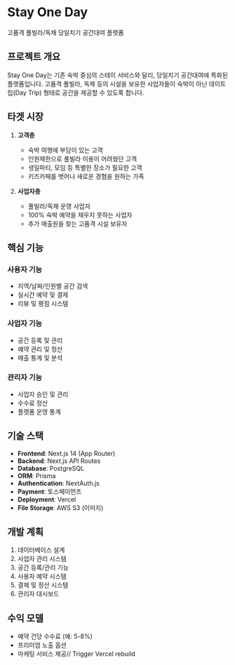 # Stay One Day

고품격 풀빌라/독채 당일치기 공간대여 플랫폼

## 프로젝트 개요

Stay One Day는 기존 숙박 중심의 스테이 서비스와 달리, 당일치기 공간대여에 특화된 플랫폼입니다. 
고품격 풀빌라, 독채 등의 시설을 보유한 사업자들이 숙박이 아닌 데이트립(Day Trip) 형태로 공간을 제공할 수 있도록 합니다.

## 타겟 시장

1. **고객층**
   - 숙박 여행에 부담이 있는 고객
   - 인원제한으로 풀빌라 이용이 어려웠던 고객  
   - 생일파티, 모임 등 특별한 장소가 필요한 고객
   - 키즈카페를 벗어나 새로운 경험을 원하는 가족

2. **사업자층**
   - 풀빌라/독채 운영 사업자
   - 100% 숙박 예약을 채우지 못하는 사업자
   - 추가 매출원을 찾는 고품격 시설 보유자

## 핵심 기능

### 사용자 기능
- 지역/날짜/인원별 공간 검색
- 실시간 예약 및 결제
- 리뷰 및 평점 시스템

### 사업자 기능
- 공간 등록 및 관리
- 예약 관리 및 정산
- 매출 통계 및 분석

### 관리자 기능
- 사업자 승인 및 관리
- 수수료 정산
- 플랫폼 운영 통계

## 기술 스택

- **Frontend**: Next.js 14 (App Router)
- **Backend**: Next.js API Routes
- **Database**: PostgreSQL
- **ORM**: Prisma
- **Authentication**: NextAuth.js
- **Payment**: 토스페이먼츠
- **Deployment**: Vercel
- **File Storage**: AWS S3 (이미지)

## 개발 계획

1. 데이터베이스 설계
2. 사업자 관리 시스템
3. 공간 등록/관리 기능
4. 사용자 예약 시스템
5. 결제 및 정산 시스템
6. 관리자 대시보드

## 수익 모델

- 예약 건당 수수료 (예: 5-8%)
- 프리미엄 노출 옵션
- 마케팅 서비스 제공// Trigger Vercel rebuild
